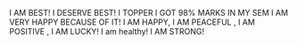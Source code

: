 I AM BEST!
I DESERVE BEST!
I TOPPER 
I GOT 98% MARKS IN MY SEM 
I AM VERY HAPPY BECAUSE OF IT!
I AM HAPPY, I AM PEACEFUL , I AM POSITIVE , I AM LUCKY! 
I am healthy!
I AM STRONG!